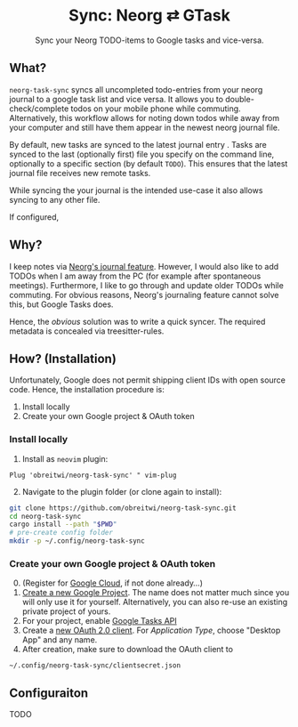 <div align="center">

# Sync: Neorg ⇄ GTask

Sync your Neorg TODO-items to Google tasks and vice-versa.

</div>

## What?

`neorg-task-sync` syncs all uncompleted todo-entries from your neorg journal to a google task list and vice versa.
It allows you to double-check/complete todos on your mobile phone while commuting.
Alternatively, this workflow allows for noting down todos while away from your computer and still have them appear in the newest neorg journal file.

By default, new tasks are synced to the latest journal entry .
Tasks are synced to the last (optionally first) file you specify on the command line, optionally to a specific section (by default `TODO`).
This ensures that the latest journal file receives new remote tasks.

While syncing the your journal is the intended use-case it also allows syncing to any other file. 

If configured, 

## Why?

I keep notes via [Neorg's journal feature](https://github.com/nvim-neorg/neorg/wiki/Journal).
However, I would also like to add TODOs when I am away from the PC (for example after spontaneous meetings).
Furthermore, I like to go through and update older TODOs while commuting.
For obvious reasons, Neorg's journaling feature cannot solve this, but Google Tasks does.

Hence, the _obvious_ solution was to write a quick syncer.
The required metadata is concealed via treesitter-rules.

## How? (Installation)

Unfortunately, Google does not permit shipping client IDs with open source code.
Hence, the installation procedure is:
1. Install locally
2. Create your own Google project & OAuth token

### Install locally
1. Install as `neovim` plugin:
```vim
Plug 'obreitwi/neorg-task-sync' " vim-plug
```
2. Navigate to the plugin folder (or clone again to install):
```bash
git clone https://github.com/obreitwi/neorg-task-sync.git
cd neorg-task-sync
cargo install --path "$PWD"
# pre-create config folder
mkdir -p ~/.config/neorg-task-sync
```

### Create your own Google project & OAuth token 
0. (Register for [Google Cloud](https://console.cloud.google.com), if not done already…)
1. [Create a new Google Project](https://console.cloud.google.com/projectcreate).
   The name does not matter much since you will only use it for yourself.
   Alternatively, you can also re-use an existing private project of yours.
2. For your project, enable [Google Tasks API](https://console.cloud.google.com/marketplace/product/google/tasks.googleapis.com)
3. Create a [new OAuth 2.0 client](https://console.cloud.google.com/apis/credentials/oauthclient).
   For _Application Type_, choose "Desktop App" and any name.
4. After creation, make sure to download the OAuth client to
```
~/.config/neorg-task-sync/clientsecret.json
```

## Configuraiton

TODO
